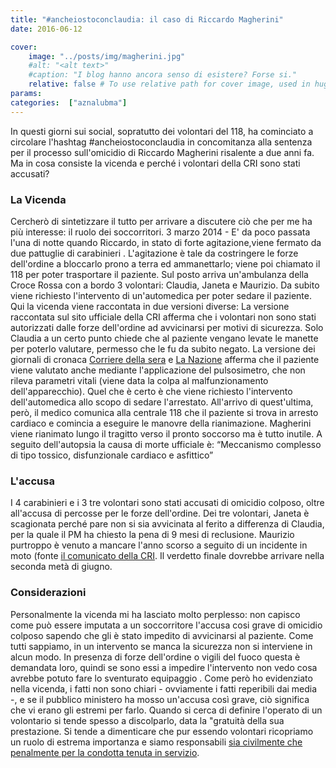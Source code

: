 ```yaml
---
title: "#ancheiostoconclaudia: il caso di Riccardo Magherini"
date: 2016-06-12

cover:
    image: "../posts/img/magherini.jpg"
    #alt: "<alt text>"
    #caption: "I blog hanno ancora senso di esistere? Forse si."
    relative: false # To use relative path for cover image, used in hugo Page-bundles
params:
categories:  ["aznalubma"]
---
```


In questi giorni sui social, sopratutto dei volontari del 118, ha cominciato a circolare l'hashtag #ancheiostoconclaudia  in concomitanza alla sentenza per il processo sull'omicidio di Riccardo Magherini risalente a due anni fa. Ma in cosa consiste la vicenda e perché i volontari della CRI sono stati accusati?

### La Vicenda

Cercherò di sintetizzare il tutto per arrivare a discutere ciò che per me ha più interesse: il ruolo dei soccorritori.
3 marzo 2014 - E' da poco passata l'una di notte quando Riccardo, in stato di forte agitazione,viene fermato da due pattuglie di carabinieri . L'agitazione è tale da costringere le forze dell'ordine a bloccarlo prono a terra ed ammanettarlo; viene poi chiamato il 118 per poter trasportare il paziente. Sul posto arriva un'ambulanza della Croce Rossa con a bordo 3 volontari: Claudia, Janeta e Maurizio. Da subito viene richiesto l'intervento di un'automedica per poter sedare il paziente. Qui la vicenda viene raccontata in due versioni diverse:
La versione raccontata sul sito ufficiale della CRI afferma che i volontari non sono stati autorizzati dalle forze dell'ordine ad avvicinarsi per motivi di sicurezza. Solo Claudia a un certo punto chiede che al paziente vengano levate le manette per poterlo valutare, permesso che le fu da subito negato.
La versione dei giornali di cronaca [Corriere della sera](https://corrierefiorentino.corriere.it/firenze/notizie/cronaca/2014/14-giugno-2014/magherini-morte-dodici-minuti-ricostruzione-dell-ultima-notte-223395656213.shtml) e [La Nazione](http://www.lanazione.it/firenze/magherini-processo-testimonianza-1.1719235) afferma che il paziente viene valutato anche mediante l'applicazione del pulsosimetro, che non rileva parametri vitali (viene data la colpa al malfunzionamento dell'apparecchio).
Quel che è certo è che viene richiesto l'intervento dell'automedica allo scopo di sedare l'arrestato. All'arrivo di quest'ultima, però, il medico comunica alla centrale 118 che il paziente si trova in arresto cardiaco e comincia a eseguire le manovre della rianimazione. Magherini viene rianimato lungo il tragitto verso il pronto soccorso ma è tutto inutile.
A seguito dell'autopsia la causa di morte ufficiale è: “Meccanismo complesso di tipo tossico, disfunzionale cardiaco e asfittico”

### L'accusa

I 4 carabinieri e i 3 tre volontari sono stati accusati di omicidio colposo, oltre all'accusa di percosse per le forze dell'ordine. Dei tre volontari, Janeta è scagionata perché pare non si sia avvicinata al ferito a differenza di Claudia, per la quale il PM ha chiesto la pena di 9 mesi di reclusione. Maurizio purtroppo è venuto a mancare l'anno scorso a seguito di un incidente in moto (fonte [il comunicato della CRI](https://www.cri.it/flex/cm/pages/ServeBLOB.php/L/IT/IDPagina/30991/UT/). Il verdetto finale dovrebbe arrivare nella seconda metà di giugno.

### Considerazioni

Personalmente la vicenda mi ha lasciato molto perplesso: non capisco come può essere imputata a un soccorritore l'accusa cosi grave di omicidio colposo sapendo che gli è stato impedito di avvicinarsi al paziente. Come tutti sappiamo, in un intervento se manca la sicurezza non si interviene in alcun modo. In presenza di forze dell'ordine o vigili del fuoco questa è demandata loro, quindi se sono essi a impedire l'intervento non vedo cosa avrebbe potuto fare lo sventurato equipaggio . Come però ho evidenziato nella vicenda, i fatti non sono chiari - ovviamente i fatti reperibili dai media -, e se il pubblico ministero ha mosso un'accusa così grave, ciò significa che vi erano gli estremi per farlo.
Quando si cerca di definire l'operato di un volontario si tende spesso a discolparlo, data la "gratuità della sua prestazione. Si tende a dimenticare che pur essendo volontari ricopriamo un ruolo di estrema importanza e siamo responsabili [sia civilmente che penalmente per la condotta tenuta in servizio](/posts/2015-11-24-responsabilita-civile-e-penale-del-volontariato).
